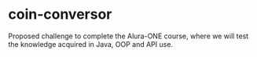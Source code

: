 # coin-conversor
Proposed challenge to complete the Alura-ONE course, where we will test the knowledge acquired in Java, OOP and API use.

